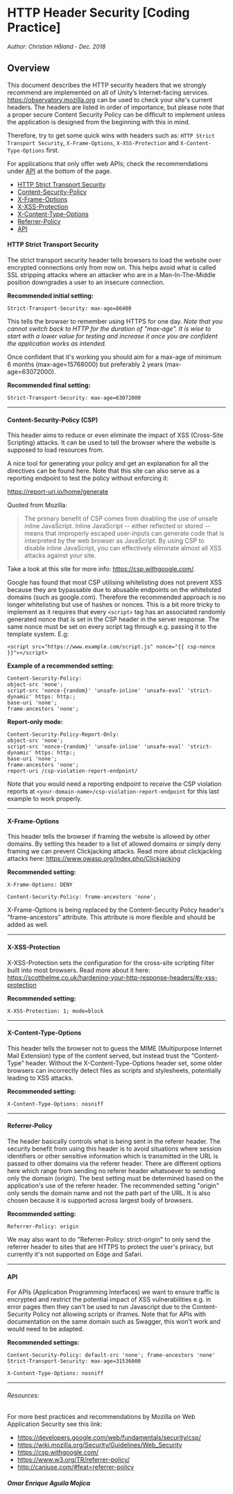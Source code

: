 # HTTP Header Security [Coding Practice]
<font size="-1">_Author: Christian Håland - Dec. 2018_</font>
## Overview
This document describes the HTTP security headers that we strongly recommend are implemented on all of Unity’s Internet-facing services. https://observatory.mozilla.org can be used to check your site's current headers. The headers are listed in order of importance, but please note that a proper secure Content Security Policy can be difficult to implement unless the application is designed from the beginning with this in mind. 

Therefore, try to get some quick wins with headers such as: `HTTP Strict Transport Security`, `X-Frame-Options`, `X-XSS-Protection` and `X-Content-Type-Options` first.

For applications that only offer web APIs; check the recommendations under [API](#api) at the bottom of the page.

- [HTTP Strict Transport Security](#http-strict-transport-security)
- [Content-Security-Policy](#content-security-polict)
- [X-Frame-Options](#x-frame-options)
- [X-XSS-Protection](#x-xss-protection)
- [X-Content-Type-Options](#x-content-type-options)
- [Referrer-Policy](#referrer-policy)
- [API](#api)

#### HTTP Strict Transport Security

The strict transport security header tells browsers to load the website over encrypted connections only from now on. This helps avoid what is called SSL stripping attacks where an attacker who are in a Man-In-The-Middle position downgrades a user to an insecure connection.

**Recommended initial setting:**

    Strict-Transport-Security: max-age=86400 

This tells the browser to remember using HTTPS for one day. _Note that you cannot switch back to HTTP for the duration of "max-age". It is wise to start with a lower value for testing and increase it once you are confident the application works as intended._

Once confident that it's working you should aim for a max-age of minimum 6 months (max-age=15768000) but preferably 2 years (max-age=63072000). 

**Recommended final setting:**
    
    Strict-Transport-Security: max-age=63072000
---
#### Content-Security-Policy (CSP)

This header aims to reduce or even eliminate the impact of XSS (Cross-Site Scripting) attacks. It can be used to tell the browser where the website is supposed to load resources from.

A nice tool for generating your policy and get an explanation for all the directives can be found here. Note that this site can also serve as a reporting endpoint to test the policy without enforcing it:

https://report-uri.io/home/generate

Quoted from Mozilla:

>The primary benefit of CSP comes from disabling the use of unsafe inline JavaScript. Inline JavaScript -- either reflected or stored -- means that improperly escaped user-inputs can generate code that is interpreted by the web browser as JavaScript. By using CSP to disable inline JavaScript, you can effectively eliminate almost all XSS attacks against your site. 

Take a look at this site for more info: https://csp.withgoogle.com/. 

Google has found that most CSP utilising whitelisting does not prevent XSS because they are bypassable due to abusable endpoints on the whitelisted domains (such as google.com). Therefore the recommended approach is no longer whitelisting but use of hashes or nonces. This is a bit more tricky to implement as it requires that every `<script>` tag has an associated randomly generated nonce that is set in the CSP header in the server response. The same nonce must be set on every script tag through e.g. passing it to the template system. E.g:

    <script src="https://www.example.com/script.js" nonce="{{ csp-nonce }}"></script>

**Example of a recommended setting:**

    Content-Security-Policy:
    object-src 'none'; 
    script-src 'nonce-{random}' 'unsafe-inline' 'unsafe-eval' 'strict-dynamic' https: http:;
    base-uri 'none';
    frame-ancestors 'none';

 

**Report-only mode:**

    Content-Security-Policy-Report-Only:
    object-src 'none'; 
    script-src 'nonce-{random}' 'unsafe-inline' 'unsafe-eval' 'strict-dynamic' https: http:;
    base-uri 'none';
    frame-ancestors 'none';
    report-uri /csp-violation-report-endpoint/  

 

Note that you would need a reporting endpoint to receive the CSP violation reports at `<your-domain-name>/csp-violation-report-endpoint` for this last example to work properly. 

---
#### X-Frame-Options

This header tells the browser if framing the website is allowed by other domains. By setting this header to a list of allowed domains or simply deny framing we can prevent Clickjacking attacks. Read more about clickjacking attacks here: https://www.owasp.org/index.php/Clickjacking

**Recommended setting:**

    X-Frame-Options: DENY

    Content-Security-Policy: frame-ancestors 'none';

X-Frame-Options is being replaced by the Content-Security Policy header's "frame-ancestors" attribute. This attribute is more flexible and should be added as well. 
 
 ---
#### X-XSS-Protection

X-XSS-Protection sets the configuration for the cross-site scripting filter built into most browsers. Read more about it here: https://scotthelme.co.uk/hardening-your-http-response-headers/#x-xss-protection

**Recommended setting:**

    X-XSS-Protection: 1; mode=block
---
#### X-Content-Type-Options

This header tells the browser not to guess the MIME (Multipurpose Internet Mail Extension) type of the content served, but instead trust the “Content-Type” header. Without the X-Content-Type-Options header set, some older browsers can incorrectly detect files as scripts and stylesheets, potentially leading to XSS attacks.

**Recommended setting:**

    X-Content-Type-Options: nosniff

---
#### Referrer-Policy

The header basically controls what is being sent in the referer header. The security benefit from using this header is to avoid situations where session identifiers or other sensitive information which is transmitted in the URL is passed to other domains via the referer header. There are different options here which range from sending no referer header whatsoever to sending only the domain (origin). The best setting must be determined based on the application's use of the referer header. The recommended setting "origin" only sends the domain name and not the path part of the URL. It is also chosen because it is supported across largest body of browsers. 

**Recommended setting:**

    Referrer-Policy: origin

We may also want to do "Referrer-Policy: strict-origin" to only send the referrer header to sites that are HTTPS to protect the user's privacy, but currently it's not supported on Edge and Safari. 

---
#### API

For APIs (Application Programming Interfaces) we want to ensure traffic is encrypted and restrict the potential impact of XSS vulnerabilities e.g. in error pages then they can't be used to run Javascript due to the Content-Security Policy not allowing scripts or iframes. Note that for APIs with documentation on the same domain such as Swagger, this won't work and would need to be adapted.

**Recommended settings:**

    Content-Security-Policy: default-src 'none'; frame-ancestors 'none'
    Strict-Transport-Security: max-age=31536000

    X-Content-Type-Options: nosniff

---

###### Resources:

For more best practices and recommendations by Mozilla on Web Application Security see this link:

- https://developers.google.com/web/fundamentals/security/csp/
- https://wiki.mozilla.org/Security/Guidelines/Web_Security
- https://csp.withgoogle.com/
- https://www.w3.org/TR/referrer-policy/
- http://caniuse.com/#feat=referrer-policy

##### Omar Enrique Aguila Mojica
